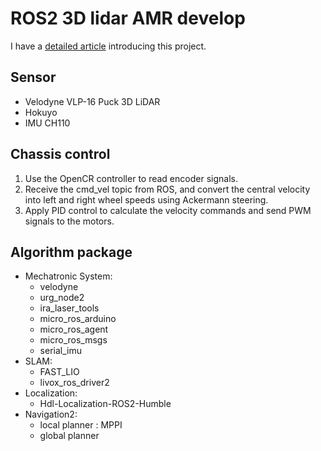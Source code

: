 # ROS2 3D lidar AMR develop

I have a [detailed article](https://hackmd.io/@ming0071/ROS2-notebook/%2F%40ming0071%2Fubuntu-reinstall-software) introducing this project.

## Sensor 
- Velodyne VLP-16 Puck 3D LiDAR
- Hokuyo
- IMU CH110

## Chassis control

1. Use the OpenCR controller to read encoder signals.
2. Receive the cmd_vel topic from ROS, and convert the central velocity into left and right wheel speeds using Ackermann steering.
3. Apply PID control to calculate the velocity commands and send PWM signals to the motors.

## Algorithm package

- Mechatronic System:
    - velodyne
    - urg_node2
    - ira_laser_tools
    - micro_ros_arduino
    - micro_ros_agent
    - micro_ros_msgs
    - serial_imu
- SLAM:
    - FAST_LIO
    - livox_ros_driver2
- Localization:
    - Hdl-Localization-ROS2-Humble
- Navigation2:
    - local planner : MPPI
    - global planner